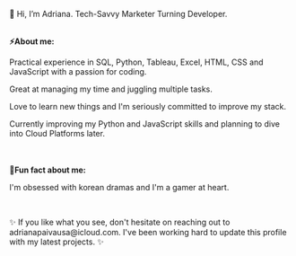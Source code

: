 <p>👋 Hi, I’m Adriana.
   Tech-Savvy Marketer Turning Developer. 
</p>
<br>
<b>⚡About me:</b>
<br>
 <p> Practical experience in SQL, Python, Tableau, Excel, HTML, CSS and JavaScript with a passion for coding. </p>
 <p> Great at managing my time and juggling multiple tasks. </p>
 <p> Love to learn new things and I'm seriously committed to improve my stack.</p>
 <p> Currently improving my Python and JavaScript skills and planning to dive into Cloud Platforms later. </p>
<br>
<br>
<b>🎈Fun fact about me: </b>
<p>I'm obsessed with korean dramas and I'm a gamer at heart.</p>
<br>
<p>✨ If you like what you see, don't hesitate on reaching out to adrianapaivausa@icloud.com. I've been working hard to update this profile with my latest projects. ✨</p>


